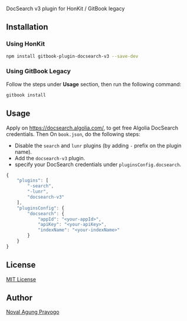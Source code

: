 DocSearch v3 plugin for HonKit / GitBook legacy

## Installation

### Using HonKit

```bash
npm install gitbook-plugin-docsearch-v3 --save-dev
```

### Using GitBook Legacy

Follow the steps under **Usage** section, then run the following command:

```bash
gitbook install
```

## Usage

Apply on https://docsearch.algolia.com/, to get free Algolia DocSearch credentials. Then On `book.json`, do the following steps:

- Disable the `search` and `lunr` plugins (by adding `-` prefix on the plugin name).
- Add the `docsearch-v3` plugin.
- specify your DocSearch credentials under `pluginsConfig.docsearch`.

```js
{
    "plugins": [
        "-search",
        "-lunr",
        "docsearch-v3"
    ],
    "pluginsConfig": {
        "docsearch": {
            "appId": "<your-appId>",
            "apiKey": "<your-apiKey>",
            "indexName": "<your-indexName>"
        }
    }
}
```

## License

[MIT License](LICENSE)

## Author

[Noval Agung Prayogo](mailto:hello@novalagung.com)
